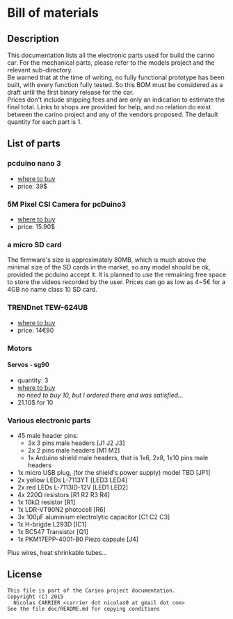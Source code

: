 # Bill of materials

## Description

This documentation lists all the electronic parts used for build the carino car.
For the mechanical parts, please refer to the models project and the relevant
sub-directory.  
Be warned that at the time of writing, no fully functional prototype has been
built, with every function fully tested. So this BOM must be considered as a
draft until the first binary release for the car.  
Prices don't include shipping fees and are only an indication to estimate the
final total. Links to shops are provided for help, and no relation do exist
between the carino project and any of the vendors proposed. The default quantity
for each part is 1.

## List of parts

### pcduino nano 3

* [where to buy][pcduino-store]
* price: 39$

### 5M Pixel CSI Camera for pcDuino3

* [where to buy][pcduino-store]
* price: 15.90$

### a micro SD card

The firmware's size is approximately 80MB, which is much above the minimal size
of the SD cards in the market, so any model should be ok, provided the pcduino
accept it. It is planned to use the remaining free space to store the videos
recorded by the user. Prices can go as low as 4~5€ for a 4GB no name class 10
SD card.

### TRENDnet TEW-624UB

* [where to buy][ldlc-wifi]
* price: 14€90

### Motors

#### Servos - sg90

* quantity: 3
* [where to buy][sg90-store]  
  *no need to buy 10, but I ordered there and was satisfied...*
* 21.10$ for 10

### Various electronic parts

* 45 male header pins:
    * 3x 3 pins male headers \[J1 J2 J3\]
    * 2x 2 pins male headers \[M1 M2\]
    * 1x Arduino shield male headers, that is 1x6, 2x8, 1x10 pins male headers
* 1x micro USB plug, (for the shield's power supply) model TBD [JP1]
* 2x yellow LEDs L-7113YT \[LED3 LED4\]
* 2x red LEDs L-7113ID-12V \[LED1 LED2\]
* 4x 220Ω resistors \[R1 R2 R3 R4\]
* 1x 10kΩ resistor \[R1\]
* 1x LDR-VT90N2 photocell \[R6\]
* 3x 100μF aluminium electrolytic capacitor \[C1 C2 C3\]
* 1x H-brigde L293D \[IC1\]
* 1x BC547 Transistor \[Q1\]
* 1x PKM17EPP-4001-B0 Piezo capsule \[J4\]

Plus wires, heat shrinkable tubes...

## License

    This file is part of the Carino project documentation.
    Copyright (C) 2015
      Nicolas CARRIER <carrier dot nicolas0 at gmail dot com>
    See the file doc/README.md for copying conditions

[ldlc-wifi]:http://www.ldlc.com/fiche/PB00061149.html
[pcduino-store]:http://store.linksprite.com/pcduino3-nano/
[sg90-store]:http://www.ebay.com/itm/Brand-New-10-Pcs-SG90-Micro-Servo-9g-RC-Parts-Fit-RC-Plane-Helicopter-/221387468701?ssPageName=ADME:L:OU:FR:3160
